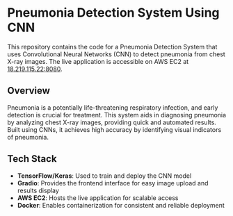 # Pneumonia Detection System Using CNN

This repository contains the code for a Pneumonia Detection System that uses Convolutional Neural Networks (CNN) to detect pneumonia from chest X-ray images. The live application is accessible on AWS EC2 at [18.219.115.22:8080](http://18.219.115.22:8080).

## Overview
Pneumonia is a potentially life-threatening respiratory infection, and early detection is crucial for treatment. This system aids in diagnosing pneumonia by analyzing chest X-ray images, providing quick and automated results. Built using CNNs, it achieves high accuracy by identifying visual indicators of pneumonia.

## Tech Stack
- **TensorFlow/Keras**: Used to train and deploy the CNN model
- **Gradio**: Provides the frontend interface for easy image upload and results display
- **AWS EC2**: Hosts the live application for scalable access
- **Docker**: Enables containerization for consistent and reliable deployment